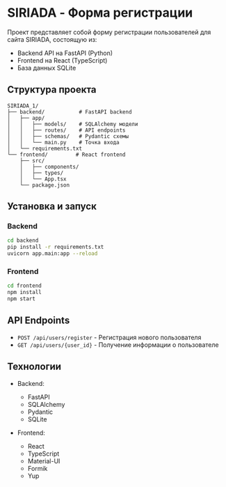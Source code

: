 # SIRIADA - Форма регистрации

Проект представляет собой форму регистрации пользователей для сайта SIRIADA, состоящую из:
- Backend API на FastAPI (Python)
- Frontend на React (TypeScript)
- База данных SQLite

## Структура проекта

```
SIRIADA_1/
├── backend/           # FastAPI backend
│   ├── app/
│   │   ├── models/    # SQLAlchemy модели
│   │   ├── routes/    # API endpoints
│   │   ├── schemas/   # Pydantic схемы
│   │   └── main.py    # Точка входа
│   └── requirements.txt
└── frontend/         # React frontend
    ├── src/
    │   ├── components/
    │   ├── types/
    │   └── App.tsx
    └── package.json
```

## Установка и запуск

### Backend

```bash
cd backend
pip install -r requirements.txt
uvicorn app.main:app --reload
```

### Frontend

```bash
cd frontend
npm install
npm start
```

## API Endpoints

- `POST /api/users/register` - Регистрация нового пользователя
- `GET /api/users/{user_id}` - Получение информации о пользователе

## Технологии

- Backend:
  - FastAPI
  - SQLAlchemy
  - Pydantic
  - SQLite

- Frontend:
  - React
  - TypeScript
  - Material-UI
  - Formik
  - Yup 